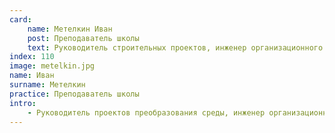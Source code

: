 ```yaml
---
card:
    name: Метелкин Иван
    post: Преподаватель школы
    text: Руководитель строительных проектов, инженер организационного и личностного развития
index: 110
image: metelkin.jpg
name: Иван
surname: Метелкин
practice: Преподаватель школы
intro:
    - Руководитель проектов преобразования среды, инженер организационного и личностного развития для строителей и архитекторов, сооснователь Active Inference Institute, амбассадор и преподаватель подготовительной программы ШСМ.
---
```

